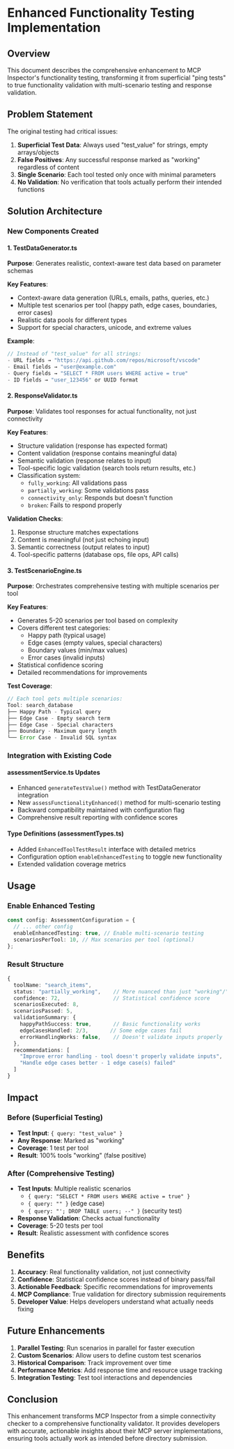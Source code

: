 # Enhanced Functionality Testing Implementation

## Overview

This document describes the comprehensive enhancement to MCP Inspector's functionality testing, transforming it from superficial "ping tests" to true functionality validation with multi-scenario testing and response validation.

## Problem Statement

The original testing had critical issues:

1. **Superficial Test Data**: Always used "test_value" for strings, empty arrays/objects
2. **False Positives**: Any successful response marked as "working" regardless of content
3. **Single Scenario**: Each tool tested only once with minimal parameters
4. **No Validation**: No verification that tools actually perform their intended functions

## Solution Architecture

### New Components Created

#### 1. TestDataGenerator.ts

**Purpose**: Generates realistic, context-aware test data based on parameter schemas

**Key Features**:

- Context-aware data generation (URLs, emails, paths, queries, etc.)
- Multiple test scenarios per tool (happy path, edge cases, boundaries, error cases)
- Realistic data pools for different types
- Support for special characters, unicode, and extreme values

**Example**:

```typescript
// Instead of "test_value" for all strings:
- URL fields → "https://api.github.com/repos/microsoft/vscode"
- Email fields → "user@example.com"
- Query fields → "SELECT * FROM users WHERE active = true"
- ID fields → "user_123456" or UUID format
```

#### 2. ResponseValidator.ts

**Purpose**: Validates tool responses for actual functionality, not just connectivity

**Key Features**:

- Structure validation (response has expected format)
- Content validation (response contains meaningful data)
- Semantic validation (response relates to input)
- Tool-specific logic validation (search tools return results, etc.)
- Classification system:
  - `fully_working`: All validations pass
  - `partially_working`: Some validations pass
  - `connectivity_only`: Responds but doesn't function
  - `broken`: Fails to respond properly

**Validation Checks**:

1. Response structure matches expectations
2. Content is meaningful (not just echoing input)
3. Semantic correctness (output relates to input)
4. Tool-specific patterns (database ops, file ops, API calls)

#### 3. TestScenarioEngine.ts

**Purpose**: Orchestrates comprehensive testing with multiple scenarios per tool

**Key Features**:

- Generates 5-20 scenarios per tool based on complexity
- Covers different test categories:
  - Happy path (typical usage)
  - Edge cases (empty values, special characters)
  - Boundary values (min/max values)
  - Error cases (invalid inputs)
- Statistical confidence scoring
- Detailed recommendations for improvements

**Test Coverage**:

```typescript
// Each tool gets multiple scenarios:
Tool: search_database
├── Happy Path - Typical query
├── Edge Case - Empty search term
├── Edge Case - Special characters
├── Boundary - Maximum query length
└── Error Case - Invalid SQL syntax
```

### Integration with Existing Code

#### assessmentService.ts Updates

- Enhanced `generateTestValue()` method with TestDataGenerator integration
- New `assessFunctionalityEnhanced()` method for multi-scenario testing
- Backward compatibility maintained with configuration flag
- Comprehensive result reporting with confidence scores

#### Type Definitions (assessmentTypes.ts)

- Added `EnhancedToolTestResult` interface with detailed metrics
- Configuration option `enableEnhancedTesting` to toggle new functionality
- Extended validation coverage metrics

## Usage

### Enable Enhanced Testing

```typescript
const config: AssessmentConfiguration = {
  // ... other config
  enableEnhancedTesting: true, // Enable multi-scenario testing
  scenariosPerTool: 10, // Max scenarios per tool (optional)
};
```

### Result Structure

```typescript
{
  toolName: "search_items",
  status: "partially_working",    // More nuanced than just "working"/"broken"
  confidence: 72,                 // Statistical confidence score
  scenariosExecuted: 8,
  scenariosPassed: 5,
  validationSummary: {
    happyPathSuccess: true,       // Basic functionality works
    edgeCasesHandled: 2/3,       // Some edge cases fail
    errorHandlingWorks: false,    // Doesn't validate inputs properly
  },
  recommendations: [
    "Improve error handling - tool doesn't properly validate inputs",
    "Handle edge cases better - 1 edge case(s) failed"
  ]
}
```

## Impact

### Before (Superficial Testing)

- **Test Input**: `{ query: "test_value" }`
- **Any Response**: Marked as "working"
- **Coverage**: 1 test per tool
- **Result**: 100% tools "working" (false positive)

### After (Comprehensive Testing)

- **Test Inputs**: Multiple realistic scenarios
  - `{ query: "SELECT * FROM users WHERE active = true" }`
  - `{ query: "" }` (edge case)
  - `{ query: "'; DROP TABLE users; --" }` (security test)
- **Response Validation**: Checks actual functionality
- **Coverage**: 5-20 tests per tool
- **Result**: Realistic assessment with confidence scores

## Benefits

1. **Accuracy**: Real functionality validation, not just connectivity
2. **Confidence**: Statistical confidence scores instead of binary pass/fail
3. **Actionable Feedback**: Specific recommendations for improvements
4. **MCP Compliance**: True validation for directory submission requirements
5. **Developer Value**: Helps developers understand what actually needs fixing

## Future Enhancements

1. **Parallel Testing**: Run scenarios in parallel for faster execution
2. **Custom Scenarios**: Allow users to define custom test scenarios
3. **Historical Comparison**: Track improvement over time
4. **Performance Metrics**: Add response time and resource usage tracking
5. **Integration Testing**: Test tool interactions and dependencies

## Conclusion

This enhancement transforms MCP Inspector from a simple connectivity checker to a comprehensive functionality validator. It provides developers with accurate, actionable insights about their MCP server implementations, ensuring tools actually work as intended before directory submission.
